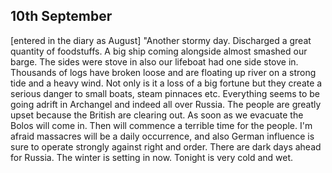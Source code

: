 ## 10th September

[entered in the diary as August] "Another stormy day. Discharged a great quantity of foodstuffs. A big ship coming alongside almost smashed our barge. The sides were stove in also our lifeboat had one side stove in. Thousands of logs have broken loose and are floating up river on a strong tide and a heavy wind. Not only is it a loss of a big fortune but they create a serious danger to small boats, steam pinnaces etc. Everything seems to be going adrift in Archangel and indeed all over Russia. The people are greatly upset because the British are clearing out. As soon as we evacuate the Bolos will come in. Then will commence a terrible time for the people. I'm afraid massacres will be a daily occurrence, and also German influence is sure to operate strongly against right and order. There are dark days ahead for Russia. The winter is setting in now. Tonight is very cold and wet.